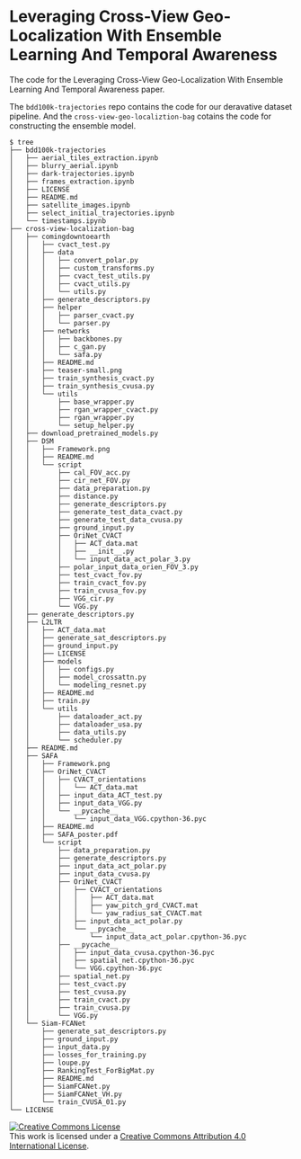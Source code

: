 # Leveraging Cross-View Geo-Localization With Ensemble Learning And Temporal Awareness
The code for the Leveraging Cross-View Geo-Localization With Ensemble Learning And Temporal Awareness paper.

The `bdd100k-trajectories` repo contains the code for our deravative dataset pipeline. And the `cross-view-geo-localiztion-bag` cotains the
code for constructing the ensemble model.

```console
$ tree
├── bdd100k-trajectories
│   ├── aerial_tiles_extraction.ipynb
│   ├── blurry_aerial.ipynb
│   ├── dark-trajectories.ipynb
│   ├── frames_extraction.ipynb
│   ├── LICENSE
│   ├── README.md
│   ├── satellite_images.ipynb
│   ├── select_initial_trajectories.ipynb
│   └── timestamps.ipynb
├── cross-view-localization-bag
│   ├── comingdowntoearth
│   │   ├── cvact_test.py
│   │   ├── data
│   │   │   ├── convert_polar.py
│   │   │   ├── custom_transforms.py
│   │   │   ├── cvact_test_utils.py
│   │   │   ├── cvact_utils.py
│   │   │   └── utils.py
│   │   ├── generate_descriptors.py
│   │   ├── helper
│   │   │   ├── parser_cvact.py
│   │   │   └── parser.py
│   │   ├── networks
│   │   │   ├── backbones.py
│   │   │   ├── c_gan.py
│   │   │   └── safa.py
│   │   ├── README.md
│   │   ├── teaser-small.png
│   │   ├── train_synthesis_cvact.py
│   │   ├── train_synthesis_cvusa.py
│   │   └── utils
│   │       ├── base_wrapper.py
│   │       ├── rgan_wrapper_cvact.py
│   │       ├── rgan_wrapper.py
│   │       └── setup_helper.py
│   ├── download_pretrained_models.py
│   ├── DSM
│   │   ├── Framework.png
│   │   ├── README.md
│   │   └── script
│   │       ├── cal_FOV_acc.py
│   │       ├── cir_net_FOV.py
│   │       ├── data_preparation.py
│   │       ├── distance.py
│   │       ├── generate_descriptors.py
│   │       ├── generate_test_data_cvact.py
│   │       ├── generate_test_data_cvusa.py
│   │       ├── ground_input.py
│   │       ├── OriNet_CVACT
│   │       │   ├── ACT_data.mat
│   │       │   ├── __init__.py
│   │       │   └── input_data_act_polar_3.py
│   │       ├── polar_input_data_orien_FOV_3.py
│   │       ├── test_cvact_fov.py
│   │       ├── train_cvact_fov.py
│   │       ├── train_cvusa_fov.py
│   │       ├── VGG_cir.py
│   │       └── VGG.py
│   ├── generate_descriptors.py
│   ├── L2LTR
│   │   ├── ACT_data.mat
│   │   ├── generate_sat_descriptors.py
│   │   ├── ground_input.py
│   │   ├── LICENSE
│   │   ├── models
│   │   │   ├── configs.py
│   │   │   ├── model_crossattn.py
│   │   │   └── modeling_resnet.py
│   │   ├── README.md
│   │   ├── train.py
│   │   └── utils
│   │       ├── dataloader_act.py
│   │       ├── dataloader_usa.py
│   │       ├── data_utils.py
│   │       └── scheduler.py
│   ├── README.md
│   ├── SAFA
│   │   ├── Framework.png
│   │   ├── OriNet_CVACT
│   │   │   ├── CVACT_orientations
│   │   │   │   └── ACT_data.mat
│   │   │   ├── input_data_ACT_test.py
│   │   │   ├── input_data_VGG.py
│   │   │   └── __pycache__
│   │   │       └── input_data_VGG.cpython-36.pyc
│   │   ├── README.md
│   │   ├── SAFA_poster.pdf
│   │   └── script
│   │       ├── data_preparation.py
│   │       ├── generate_descriptors.py
│   │       ├── input_data_act_polar.py
│   │       ├── input_data_cvusa.py
│   │       ├── OriNet_CVACT
│   │       │   ├── CVACT_orientations
│   │       │   │   ├── ACT_data.mat
│   │       │   │   ├── yaw_pitch_grd_CVACT.mat
│   │       │   │   └── yaw_radius_sat_CVACT.mat
│   │       │   ├── input_data_act_polar.py
│   │       │   └── __pycache__
│   │       │       └── input_data_act_polar.cpython-36.pyc
│   │       ├── __pycache__
│   │       │   ├── input_data_cvusa.cpython-36.pyc
│   │       │   ├── spatial_net.cpython-36.pyc
│   │       │   └── VGG.cpython-36.pyc
│   │       ├── spatial_net.py
│   │       ├── test_cvact.py
│   │       ├── test_cvusa.py
│   │       ├── train_cvact.py
│   │       ├── train_cvusa.py
│   │       └── VGG.py
│   └── Siam-FCANet
│       ├── generate_sat_descriptors.py
│       ├── ground_input.py
│       ├── input_data.py
│       ├── losses_for_training.py
│       ├── loupe.py
│       ├── RankingTest_ForBigMat.py
│       ├── README.md
│       ├── SiamFCANet.py
│       ├── SiamFCANet_VH.py
│       └── train_CVUSA_01.py
└── LICENSE
```
<a rel="license" href="http://creativecommons.org/licenses/by/4.0/"><img alt="Creative Commons License" style="border-width:0" src="https://i.creativecommons.org/l/by/4.0/88x31.png" /></a><br />This work is licensed under a <a rel="license" href="http://creativecommons.org/licenses/by/4.0/">Creative Commons Attribution 4.0 International License</a>.
